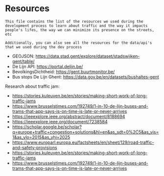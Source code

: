 # Resources 
``This file contains the list of the resources we used
during the development process to learn about traffic and the way it impacts people's lifes,
the way we can minimize its presence on the streets, etc
``

``
Additionally, you can also see all the resources for the data/api's that we used
during the dev process
``

- GEOJSON: https://data.stad.gent/explore/dataset/stadswijken-gent/table/ 
- De Lijn API: https://portal.delijn.be/
- BevolkingsDichtheid: https://gent.buurtmonitor.be/ 
- Bus stops De Lijn Ghent: https://data.gov.be/en/datasets/bushaltes-gent

Research about traffic jam:
- https://stories.kuleuven.be/en/stories/making-short-work-of-long-traffic-jams
- https://www.brusselstimes.com/192749/1-in-10-de-lijn-buses-and-trams-that-app-says-is-on-time-is-late-or-never-arrives
- https://ieeexplore.ieee.org/abstract/document/8188694
- https://ieeexplore.ieee.org/document/7238584
- https://scholar.google.be/scholar?q=europe+traffic+congestion+solutions&hl=en&as_sdt=0%2C5&as_vis=1&as_ylo=2015&as_yhi=2025
- https://www.europarl.europa.eu/factsheets/en/sheet/129/road-traffic-and-safety-provisions
- https://stories.kuleuven.be/en/stories/making-short-work-of-long-traffic-jams
- https://www.brusselstimes.com/192749/1-in-10-de-lijn-buses-and-trams-that-app-says-is-on-time-is-late-or-never-arrives